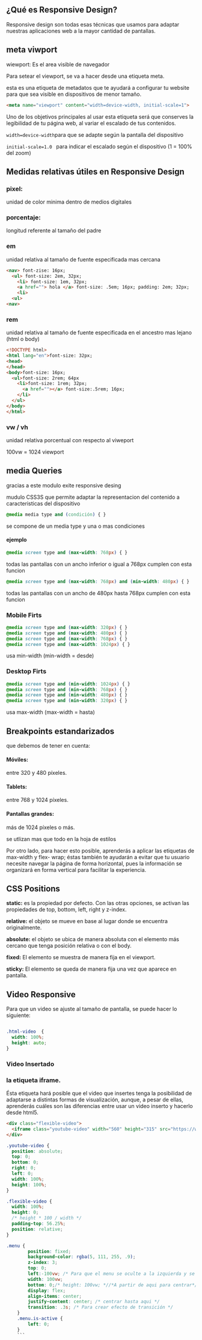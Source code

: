 ## ¿Qué es Responsive Design?

Responsive design son todas esas técnicas que usamos para adaptar nuestras aplicaciones web a la mayor cantidad de pantallas.

##  meta viwport
wiewport: Es el area visible de navegador

Para setear el viewport, se va a hacer desde una etiqueta meta.

esta es una etiqueta de metadatos que te ayudará a configurar tu website para que sea visible en dispositivos de menor tamaño. 

```html
<meta name="viewport" content="width=device-width, initial-scale=1">
```

Uno de los objetivos principales al usar esta etiqueta será que conserves la legibilidad de tu página web, al variar el escalado de tus contenidos.

`width=device-width`para que se adapte según la pantalla del dispositivo

`initial-scale=1.0
` para indicar el escalado según el dispositivo (1 = 100% del zoom)

## Medidas relativas útiles en Responsive Design

### pixel:
 unidad de color minima dentro de medios digitales 

### porcentaje:
 longitud referente al tamaño del padre

### em

unidad relativa al tamaño de fuente especificada mas cercana

```html
<nav> font-zise: 16px;
  <ul> font-size: 2em, 32px;
    <li> font-size: 1em, 32px;
    <a href=""> hola </a> font-size: .5em; 16px; padding: 2em; 32px;
    <li>
  <ul>
<nav> 
```
### rem

unidad relativa al tamaño de fuente especificada en el ancestro mas lejano (html o body)
```html
<!DOCTYPE html>
<html lang="en">font-size: 32px;
<head>
</head>
<body>font-size: 16px;
  <ul>font-size: 2rem; 64px
    <li>font-size: 1rem; 32px;
      <a href=""></a> font-size:.5rem; 16px;
    </li>
  </ul>
</body>
</html>
```
### vw / vh

unidad relativa porcentual con respecto al viweport 

100vw = 1024 viewport

## media Queries
gracias a este modulo exite responsive desing

mudulo CSS3S que permite adaptar la representacion del contenido a caracteristicas del dispositivo

```css
@media media type and (condición) { }
```
se compone de un media type y una o mas condiciones

#### ejemplo

```css
@media screen type and (max-width: 768px) { }
```
todas las pantallas con un ancho inferior o igual a 768px cumplen con esta funcion
```css
@media screen type and (max-width: 768px) and (min-width: 480px) { }
```
todas las pantallas con un ancho de 480px hasta 768px cumplen con esta funcion

### Mobile Firts

```css
@media screen type and (max-width: 320px) { }
@media screen type and (max-width: 480px) { }
@media screen type and (max-width: 768px) { }
@media screen type and (max-width: 1024px) { }
```
usa min-width (min-width = desde)
### Desktop Firts

```css
@media screen type and (min-width: 1024px) { }
@media screen type and (min-width: 768px) { }
@media screen type and (min-width: 480px) { }
@media screen type and (min-width: 320px) { }
```
usa max-width (max-width = hasta)

## Breakpoints estandarizados
 que debemos de tener en cuenta:

#### Móviles:
  entre 320 y 480 píxeles. 
#### Tablets:
 entre 768 y 1024 píxeles.

#### Pantallas grandes:
 más de 1024 píxeles o más.

 se utlizan mas que todo en la hoja de estilos

  Por otro lado, para hacer esto posible, aprenderás a aplicar las etiquetas de max-width y flex- wrap; éstas también te ayudarán a evitar que tu usuario necesite navegar la página de forma horizontal, pues la información se organizará en forma vertical para facilitar la experiencia.

## CSS Positions
**static:** es la propiedad por defecto.
Con las otras opciones, se activan las propiedades de top, bottom, left, right y z-index.

**relative:** el objeto se mueve en base al lugar donde se encuentra originalmente.

**absolute:** el objeto se ubica de manera absoluta con el elemento más cercano que tenga posición relativa o con el body.

**fixed:** El elemento se muestra de manera fija en el viewport.

**sticky:** El elemento se queda de manera fija una vez que aparece en pantalla.
## Video Responsive
Para que un video se ajuste al tamaño de pantalla, se puede hacer lo siguiente:

```css

.html-video  {
  width: 100%;
  height: auto;
}

```
### Video Insertado

### la etiqueta iframe.

Ésta etiqueta hará posible que el video que insertes tenga la posibilidad de adaptarse a distintas formas de visualización, aunque, a pesar de ellas, aprenderás cuáles son las diferencias entre usar un video inserto y hacerlo desde html5.



```html
<div class="flexible-video">
  <iframe class="youtube-video" width="560" height="315" src="https://www.youtube.com/embed/LoKvxCSZw5w" frameborder="0" allow="autoplay; encrypted-media" allowfullscreen></iframe>
</div>
```
```css
.youtube-video {
  position: absolute;
  top: 0;
  bottom: 0;
  right: 0;
  left: 0;
  width: 100%;
  height: 100%;
}

.flexible-video {
  width: 100%;
  height: 0;
  /* height * 100 / width */
  padding-top: 56.25%;
  position: relative;
}
```

```css
.menu {
        position: fixed;
        background-color: rgba(5, 111, 255, .9);
        z-index: 3;
        top: 0;
        left:-100vw; /* Para que el menu se oculte a la izquierda y se cree el efecto al hacer click*/
        width: 100vw;
        bottom: 0;/* height: 100vw; *//*A partir de aqui para centrar*/
        display: flex;
        align-items: center;
        justify-content: center; /* centrar hasta aqui */
        transition: .3s; /* Para crear efecto de transición */
    }
    .menu.is-active {
        left: 0;
    }
    ```